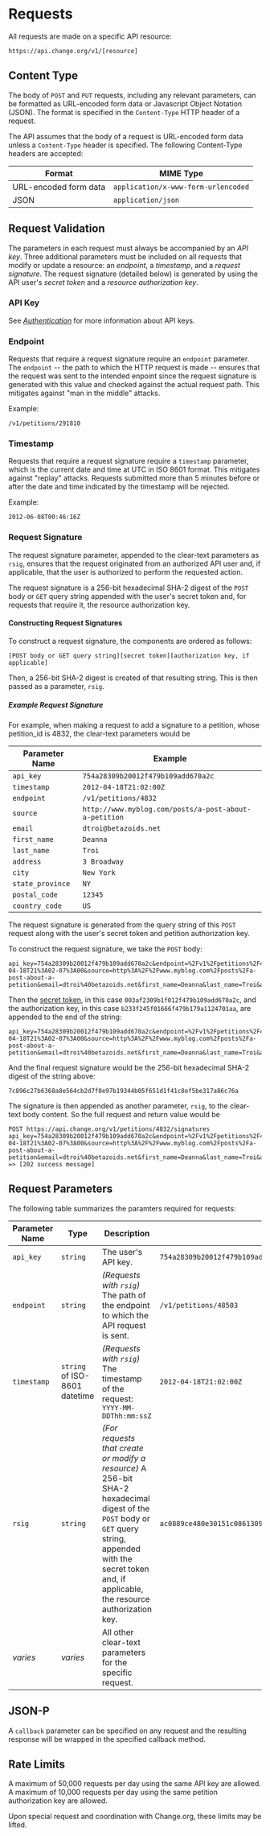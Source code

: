 # Requests

All requests are made on a specific API resource:

    https://api.change.org/v1/[resource]

## Content Type

The body of `POST` and `PUT` requests, including any relevant parameters, can be
formatted as URL-encoded form data or Javascript Object Notation (JSON). The
format is specified in the `Content-Type` HTTP header of a request.

The API assumes that the body of a request is URL-encoded form data unless a
`Content-Type` header is specified. The following Content-Type headers are
accepted:

<table>
    <thead>
        <th>Format</th>
        <th>MIME Type</th>
    </thead>
    <tbody>
        <tr>
            <td>URL-encoded form data</td>
            <td><code>application/x-www-form-urlencoded</code></td>
        </tr>
        <tr>
            <td>JSON</td>
            <td><code>application/json</code></td>
        </tr>
    </tbody>
</table>

## Request Validation

The parameters in each request must always be accompanied by an _API key_.
Three additional parameters must be included on all requests that modify or
update a resource: an _endpoint_, a _timestamp_, and a _request signature_.
The request signature (detailed below) is generated
by using the API user's _secret token_ and a
_resource authorization key_.

### API Key

See [_Authentication_](authentication.md) for more information about API keys.

### Endpoint

Requests that require a request signature require an `endpoint` parameter.
The `endpoint` -- the path to which the HTTP request is made -- ensures that
the request was sent to the intended enpoint since the request signature is
generated with this value and checked against the actual request path. This
mitigates against "man in the middle" attacks.

Example:

    /v1/petitions/291810

### Timestamp

Requests that require a request signature require a `timestamp`
parameter, which is the current date and time at UTC in ISO 8601 format.
This mitigates against "replay" attacks. Requests submitted more than 5
minutes before or after the date and time indicated by the timestamp will
be rejected.

Example:

    2012-06-08T00:46:16Z

### Request Signature

The request signature parameter, appended to the clear-text parameters as
`rsig`, ensures that the request originated from an authorized API user and,
if applicable, that the user is authorized to perform the requested action.

The request signature is a 256-bit hexadecimal SHA-2 digest of the
`POST` body or `GET` query string appended with the user's secret token and,
for requests that require it, the resource authorization key.

#### Constructing Request Signatures

To construct a request signature, the components are ordered as follows:

    [POST body or GET query string][secret token][authorization key, if applicable]

Then, a 256-bit SHA-2 digest is created of that resulting string. This is
then passed as a parameter, `rsig`.

##### Example Request Signature

For example, when making a request to add a signature to a petition, whose
petition_id is 4832, the clear-text parameters would be

<table>
    <thead>
        <th>Parameter Name</th>
        <th>Example</th>
    </thead>
    <tbody>
        <tr>
            <td><code>api_key</code></td>
            <td><code>754a28309b20012f479b109add670a2c</code></td>
        </tr>
        <tr>
            <td><code>timestamp</code></td>
            <td><code>2012-04-18T21:02:00Z</code></td>
        </tr>
        <tr>
            <td><code>endpoint</code></td>
            <td><code>/v1/petitions/4832</code></td>
        </tr>
        <tr>
            <td><code>source</code></td>
            <td><code>http://www.myblog.com/posts/a-post-about-a-petition</code></td>
        </tr>
        <tr>
            <td><code>email</code></td>
            <td><code>dtroi@betazoids.net</code></td>
        </tr>
        <tr>
            <td><code>first_name</code></td>
            <td><code>Deanna</code></td>
        </tr>
        <tr>
            <td><code>last_name</code></td>
            <td><code>Troi</code></td>
        </tr>
        <tr>
            <td><code>address</code></td>
            <td><code>3 Broadway</code></td>
        </tr>
        <tr>
            <td><code>city</code></td>
            <td><code>New York</code></td>
        </tr>
        <tr>
            <td><code>state_province</code></td>
            <td><code>NY</code></td>
        </tr>
        <tr>
            <td><code>postal_code</code></td>
            <td><code>12345</code></td>
        </tr>
        <tr>
            <td><code>country_code</code></td>
            <td><code>US</code></td>
        </tr>
    </tbody>
</table>  

The request signature is generated from the query string of this `POST` request
along with the user's secret token and petition authorization key.

To construct the request signature, we take the `POST` body:

    api_key=754a28309b20012f479b109add670a2c&endpoint=%2Fv1%2Fpetitions%2F4832%2Fsignatures&timestamp=2012-04-18T21%3A02-07%3A00&source=http%3A%2F%2Fwww.myblog.com%2Fposts%2Fa-post-about-a-petition&email=dtroi%40betazoids.net&first_name=Deanna&last_name=Troi&address=3%20Broadway&city=New%20York&state_province=NY&postal_code=12345&country_code=US

Then the [secret token](authentication.md), in this case 
`003af2309b1f012f479b109add670a2c`, and the authorization key, in this case
`b233f245f01666f479b179a1124701aa`, are appended to the end of the string:

    api_key=754a28309b20012f479b109add670a2c&endpoint=%2Fv1%2Fpetitions%2F4832%2Fsignatures&timestamp=2012-04-18T21%3A02-07%3A00&source=http%3A%2F%2Fwww.myblog.com%2Fposts%2Fa-post-about-a-petition&email=dtroi%40betazoids.net&first_name=Deanna&last_name=Troi&address=3%20Broadway&city=New%20York&state_province=NY&postal_code=12345&country_code=US003af2309b1f012f479b109add670a2cb233f245f01666f479b179a1124701aa

And the final request signature would be the 256-bit hexadecimal SHA-2 digest of the string
above:

    7c896c27b6368a8e564cb2d7f0e97b19344b05f651d1f41c8ef5be317a86c76a

The signature is then appended as another parameter, `rsig`, to the clear-text
body content. So the full request and return value would be

    POST https://api.change.org/v1/petitions/4832/signatures
    api_key=754a28309b20012f479b109add670a2c&endpoint=%2Fv1%2Fpetitions%2F4832%2Fsignatures&timestamp=2012-04-18T21%3A02-07%3A00&source=http%3A%2F%2Fwww.myblog.com%2Fposts%2Fa-post-about-a-petition&email=dtroi%40betazoids.net&first_name=Deanna&last_name=Troi&address=3%20Broadway&city=New%20York&state_province=NY&postal_code=12345&country_code=US&rsig=7c896c27b6368a8e564cb2d7f0e97b19344b05f651d1f41c8ef5be317a86c76a
    => [202 success message]

## Request Parameters

The following table summarizes the paramters required for requests:

<table>
    <thead>
        <th>Parameter Name</th>
        <th>Type</th>
        <th>Description</th>
        <th>Example</th>
    </thead>
    <tbody>
        <tr>
            <td><code>api_key</code></td>
            <td><code>string</code></td>
            <td>The user's API key.</td>
            <td><code>754a28309b20012f479b109add670a2c</code></td>
        </tr>
        <tr>
            <td><code>endpoint</code></td>
            <td><code>string</code></td>
            <td><em>(Requests with <code>rsig</code>)</em> The path of the endpoint to which the API request is sent.</td>
            <td><code>/v1/petitions/48503</code></td>
        </tr>
        <tr>
            <td><code>timestamp</code></td>
            <td><code>string</code> of ISO-8601 datetime</td>
            <td>
                <em>(Requests with <code>rsig</code>)</em> The timestamp of the request:
                <code>YYYY-MM-DDThh:mm:ssZ</code>
            </td>
            <td><code>2012-04-18T21:02:00Z</code></td>
        </tr>
        <tr>
            <td><code>rsig</code></td>
            <td><code>string</code></td>
            <td>
                <em>(For requests that create or modify a resource)</em> A 256-bit SHA-2 hexadecimal digest of the <code>POST</code>
                body or <code>GET</code> query string, appended with the secret token
                and, if applicable, the resource authorization key.
            </td>
            <td><code>ac0889ce480e30151c08613093868d22e30d4fcb60cc42089313e9d6ccc5bcbc</code></td>
        </tr>
        <tr>
            <td><em>varies</em></td>
            <td><em>varies</em></td>
            <td>All other clear-text parameters for the specific request.</td>
            <td></td>
        </tr>
    </tbody>
</table>

## JSON-P

A `callback` parameter can be specified on any request and the resulting
response will be wrapped in the specified callback method.

## Rate Limits

A maximum of 50,000 requests per day using the same API key are allowed. A
maximum of 10,000 requests per day using the same petition authorization key are
allowed.

Upon special request and coordination with Change.org, these limits may be
lifted.
